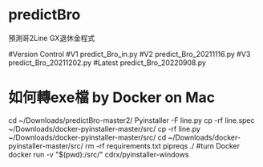 # predictBro
預測哥2Line GX退休金程式

#Version Control
#V1 predict_Bro_in.py
#V2 predict_Bro_20211116.py
#V3 predict_Bro_20211202.py
#Latest predict_Bro_20220908.py


# 如何轉exe檔 by Docker on Mac
cd ~/Downloads/predictBro-master2/
Pyinstaller -F line.py
cp -rf line.spec ~/Downloads/docker-pyinstaller-master/src/
cp -rf line.py ~/Downloads/docker-pyinstaller-master/src/
cd ~/Downloads/docker-pyinstaller-master/src/
rm -rf requirements.txt
pipreqs ./
#turn Docker
docker run -v "$(pwd):/src/" cdrx/pyinstaller-windows
